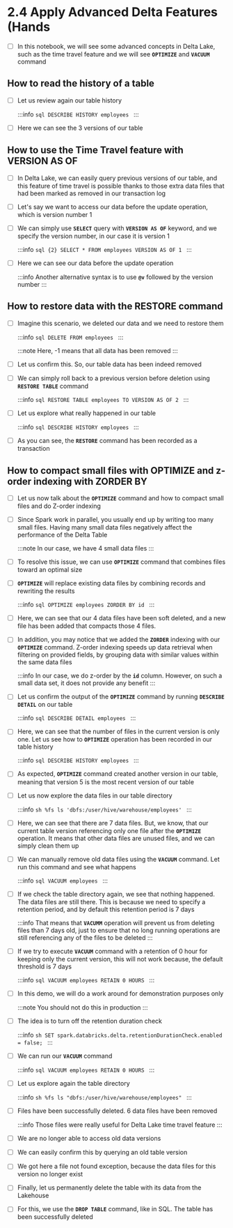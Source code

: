 # 2.4 Apply Advanced Delta Features (Hands

- [ ] In this notebook, we will see some advanced concepts in Delta Lake, such as the time travel feature and we will see **`OPTIMIZE`** and **`VACUUM`** command

## How to read the history of a table

- [ ] Let us review again our table history

    :::info
        ```sql
        DESCRIBE HISTORY employees
        ```
    :::

- [ ] Here we can see the 3 versions of our table

## How to use the Time Travel feature with **VERSION AS OF**

- [ ] In Delta Lake, we can easily query previous versions of our table, and this feature of time travel is possible thanks to those extra data files that had been marked as removed in our transaction log<br/>

- [ ] Let's say we want to access our data before the update operation, which is version number 1<br/>

- [ ] We can simply use **`SELECT`** query with **`VERSION AS OF`** keyword, and we specify the version number, in our case it is version 1

    :::info
        ```sql {2}
        SELECT * FROM employees
        VERSION AS OF 1
        ```
    :::

- [ ] Here we can see our data before the update operation

    :::info
        Another alternative syntax is to use **`@v`** followed by the version number
    :::

## How to restore data with the **RESTORE** command

- [ ] Imagine this scenario, we deleted our data and we need to restore them

    :::info
        ```sql
        DELETE FROM employees
        ```
    :::

    :::note
        Here, -1 means that all data has been removed
    :::

- [ ] Let us confirm this. So, our table data has been indeed removed <br/>

- [ ] We can simply roll back to a previous version before deletion using **`RESTORE TABLE`** command

    :::info
        ```sql
        RESTORE TABLE employees TO VERSION AS OF 2
        ```
    :::

- [ ] Let us explore what really happened in our table

    :::info
        ```sql
        DESCRIBE HISTORY employees
        ```
    :::

- [ ] As you can see, the **`RESTORE`** command has been recorded as a transaction

## How to compact small files with **OPTIMIZE** and z-order indexing with **ZORDER BY**

- [ ] Let us now talk about the **`OPTIMIZE`** command and how to compact small files and do Z-order indexing <br/>

- [ ] Since Spark work in parallel, you usually end up by writing too many small files. Having many small data files negatively affect the performance of the Delta Table

    :::note
        In our case, we have 4 small data files
    :::

- [ ] To resolve this issue, we can use **`OPTIMIZE`** command that combines files toward an optimal size <br/>

- [ ] **`OPTIMIZE`** will replace existing data files by combining records and rewriting the results

    :::info
        ```sql
        OPTIMIZE employees ZORDER BY id
        ```
    :::

- [ ] Here, we can see that our 4 data files have been soft deleted, and a new file has been added that compacts those 4 files. <br/>

- [ ] In addition, you may notice that we added the **`ZORDER`** indexing with our **`OPTIMIZE`** command. Z-order indexing speeds up data retrieval when filtering on provided fields, by grouping data with similar values within the same data files

    :::info
        In our case, we do z-order by the **`id`** column. However, on such a small data set, it does not provide any benefit
    :::

- [ ] Let us confirm the output of the **`OPTIMIZE`** command by running **`DESCRIBE DETAIL`** on our table

    :::info
        ```sql
        DESCRIBE DETAIL employees
        ```
    :::

- [ ] Here, we can see that the number of files in the current version is only one. Let us see how to **`OPTIMIZE`** operation has been recorded in our table history

    :::info
        ```sql
        DESCRIBE HISTORY employees
        ```
    :::

- [ ] As expected, **`OPTIMIZE`** command created another version in our table, meaning that version 5 is the most recent version of our table <br/>

- [ ] Let us now explore the data files in our table directory

    :::info
        ```sh
        %fs ls 'dbfs:/user/hive/warehouse/employees'
        ```
    :::

- [ ] Here, we can see that there are 7 data files. But, we know, that our current table version referencing only one file after the **`OPTIMIZE`** operation. It means that other data files are unused files, and we can simply clean them up <br/>

- [ ] We can manually remove old data files using the **`VACUUM`** command. Let run this command and see what happens 

    :::info
        ```sql
        VACUUM employees
        ```
    :::

- [ ] If we check the table directory again, we see that nothing happened. The data files are still there. This is because we need to specify a retention period, and by default this retention period is 7 days

    :::info
        That means that **`VACUMM`** operation will prevent us from deleting files than 7 days old, just to ensure that no long running operations are still referencing any of the files to be deleted
    :::

- [ ] If we try to execute **`VACUUM`** command with a retention of 0 hour for keeping only the current version, this will not work because, the default threshold is 7 days

    :::info
        ```sql
        VACUUM employees RETAIN 0 HOURS
        ```
    :::

- [ ] In this demo, we will do a work around for demonstration purposes only

    :::note
        You should not do this in production
    :::

- [ ] The idea is to turn off the retention duration check

    :::info
        ```sh
        SET spark.databricks.delta.retentionDurationCheck.enabled = false;
        ```
    :::

- [ ] We can run our **`VACUUM`** command<br/>

    :::info
        ```sql
        VACUUM employees RETAIN 0 HOURS
        ```
    :::

- [ ] Let us explore again the table directory

    :::info
        ```sh
        %fs ls "dbfs:/user/hive/warehouse/employees"
        ```
    :::

- [ ] Files have been successfully deleted. 6 data files have been removed

    :::info
        Those files were really useful for Delta Lake time travel feature
    :::

- [ ] We are no longer able to access old data versions<br/>

- [ ] We can easily confirm this by querying an old table version<br/>

- [ ] We got here a file not found exception, because the data files for this version no longer exist<br/>

- [ ] Finally, let us permanently delete the table with its data from the Lakehouse<br/>

- [ ] For this, we use the **`DROP TABLE`** command, like in SQL. The table has been successfully deleted<br/>